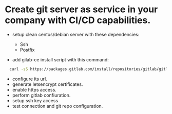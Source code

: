# Create git server as service in your company with CI/CD capabilities.

*   setup clean centos/debian server with these dependencies:
    *   Ssh
    *   Postfix

*   add gilab-ce install script with this command:
```bash
  curl -sS https://packages.gitlab.com/install/repositories/gitlab/gitlab-ce/script.rpm.sh | sudo bash]
```
*   configure its url.
*   generate letsencrypt certificates.
*   enable https access.
*   perform gitlab confiuration.
*   setup ssh key access
*   test connection and git repo configuration.

<!-- https://www.howtoforge.com/tutorial/how-to-install-and-configure-gitlab-ce-on-centos-7/ -->
